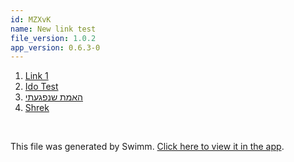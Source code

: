 ```yaml
---
id: MZXvK
name: New link test
file_version: 1.0.2
app_version: 0.6.3-0
---
```


<!-- Steps - Do not remove this comment --> 
1. [Link 1](https://www.youtube.com/watch?v=TIfAkOBMf5A&list=RDTIfAkOBMf5A&start_radio=1) 
2. [Ido Test](ido-test.7tqCJVFbZcHMfPhssyeM.sw.md) 
3. [האמת שנפגעתי](https://www.youtube.com/watch?v=LWhlpdPn1nw) 
4. [Shrek](https://www.youtube.com/watch?v=_S7WEVLbQ-Y) 


<br/>

This file was generated by Swimm. [Click here to view it in the app](http://localhost:5000/#/repos/ls4DA2fLasmQuEbT4ipw/docs/MZXvK).